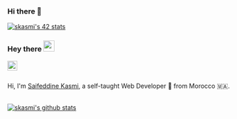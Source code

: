 ### Hi there 👋

<!--
**skasmi/skasmi** is a ✨ _special_ ✨ repository because its `README.md` (this file) appears on your GitHub profile.
Here are some ideas to get you started:
- 🔭 I’m currently working on ...
- 🌱 I’m currently learning ...
- 👯 I’m looking to collaborate on ...
- 🤔 I’m looking for help with ...
- 💬 Ask me about ...
- 📫 How to reach me: ...
- 😄 Pronouns: ...
- ⚡ Fun fact: ...
-->
[![skasmi's 42 stats](https://badge.mediaplus.ma/levi/skasmi)](https://github.com/oakoudad/badge42)
### Hey there <img src="https://cdna.artstation.com/p/assets/images/images/024/538/828/original/pixel-jeff-clipc-s.gif" width="25px">

<a href="https://www.facebook.com/8rFRATELLO">
  <img align="left" alt="saifeddine kasmi | Facebook" width="22px" src="https://cdn.jsdelivr.net/npm/simple-icons@v3/icons/facebook.svg" />
</a>


<br />
<br />

Hi, I'm [Saifeddine Kasmi](https://github.com/skasmi), a self-taught Web Developer 🚀 from Morocco 🇲🇦.

<br />

<a href="https://github-readme-stats.vercel.app/api?username=skasmi&count_private=true&show_icons=true">
  <img align="center" src="https://github-readme-stats.vercel.app/api?username=skasmi&count_private=true&show_icons=true" alt="skasmi's github stats" />
</a>
